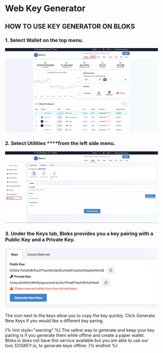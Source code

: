 # Web Key Generator

## HOW TO USE KEY GENERATOR ON BLOKS

### 1. Select **Wallet** on the top menu.

![](../.gitbook/assets/image%20%2839%29.png)

### 2. Select Utilities ****from the left side menu.

![](../.gitbook/assets/image%20%2885%29.png)

### 3. Under the Keys tab, Bloks provides you a key pairing with a Public Key and a Private Key. 

![](../.gitbook/assets/image%20%28107%29.png)

The icon next to the keys allow you to copy the key quickly. Click Generate New Keys if you would like a different key paring. 

{% hint style="warning" %}
The safest way to generate and keep your key pairing is if you generate them while offline and create a paper wallet. Bloks.io does not have this service available but you are able to use our tool, EOSKEY.io, to generate keys offline.
{% endhint %}

